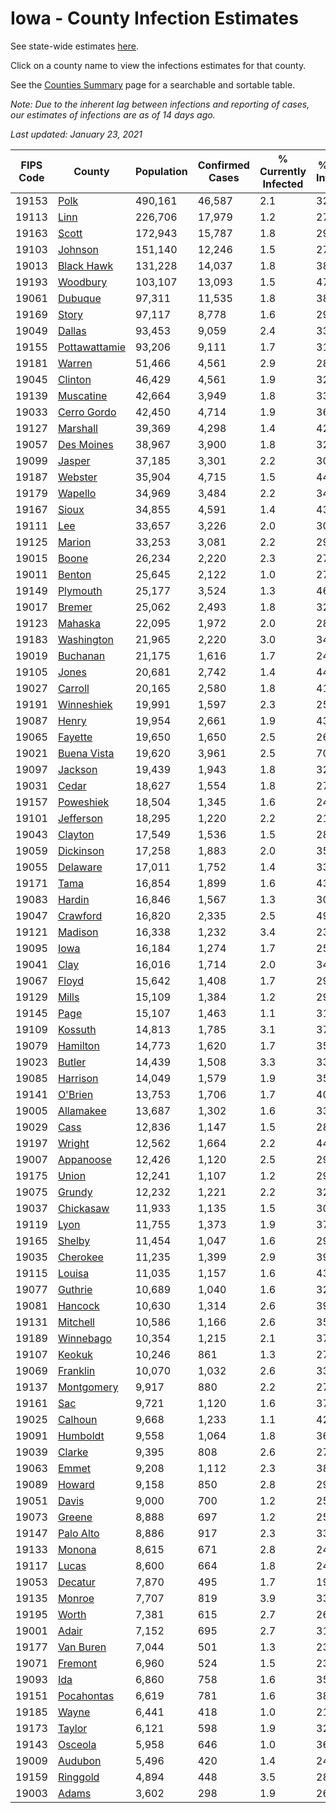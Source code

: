 # Iowa - County Infection Estimates

See state-wide estimates [here](/infections/us-ia).

Click on a county name to view the infections estimates for that county.

See the [Counties Summary](/infections/summary-counties) page for a searchable and sortable table.

*Note: Due to the inherent lag between infections and reporting of cases, our estimates of infections are as of 14 days ago.*

*Last updated: January 23, 2021*

|   FIPS Code |                         County |   Population |   Confirmed Cases |   % Currently Infected |   % Total Infected |
|-------------|--------------------------------|--------------|-------------------|------------------------|--------------------|
|       19153 |                   [Polk](polk) |      490,161 |            46,587 |                    2.1 |               32.3 |
|       19113 |                   [Linn](linn) |      226,706 |            17,979 |                    1.2 |               27.1 |
|       19163 |                 [Scott](scott) |      172,943 |            15,787 |                    1.8 |               29.7 |
|       19103 |             [Johnson](johnson) |      151,140 |            12,246 |                    1.5 |               27.9 |
|       19013 |       [Black Hawk](black-hawk) |      131,228 |            14,037 |                    1.8 |               38.5 |
|       19193 |           [Woodbury](woodbury) |      103,107 |            13,093 |                    1.5 |               47.1 |
|       19061 |             [Dubuque](dubuque) |       97,311 |            11,535 |                    1.8 |               38.9 |
|       19169 |                 [Story](story) |       97,117 |             8,778 |                    1.6 |               29.7 |
|       19049 |               [Dallas](dallas) |       93,453 |             9,059 |                    2.4 |               33.5 |
|       19155 | [Pottawattamie](pottawattamie) |       93,206 |             9,111 |                    1.7 |               31.7 |
|       19181 |               [Warren](warren) |       51,466 |             4,561 |                    2.9 |               28.3 |
|       19045 |             [Clinton](clinton) |       46,429 |             4,561 |                    1.9 |               32.1 |
|       19139 |         [Muscatine](muscatine) |       42,664 |             3,949 |                    1.8 |               33.7 |
|       19033 |     [Cerro Gordo](cerro-gordo) |       42,450 |             4,714 |                    1.9 |               36.1 |
|       19127 |           [Marshall](marshall) |       39,369 |             4,298 |                    1.4 |               42.3 |
|       19057 |       [Des Moines](des-moines) |       38,967 |             3,900 |                    1.8 |               32.3 |
|       19099 |               [Jasper](jasper) |       37,185 |             3,301 |                    2.2 |               30.1 |
|       19187 |             [Webster](webster) |       35,904 |             4,715 |                    1.5 |               44.0 |
|       19179 |             [Wapello](wapello) |       34,969 |             3,484 |                    2.2 |               34.7 |
|       19167 |                 [Sioux](sioux) |       34,855 |             4,591 |                    1.4 |               43.4 |
|       19111 |                     [Lee](lee) |       33,657 |             3,226 |                    2.0 |               30.6 |
|       19125 |               [Marion](marion) |       33,253 |             3,081 |                    2.2 |               29.7 |
|       19015 |                 [Boone](boone) |       26,234 |             2,220 |                    2.3 |               27.2 |
|       19011 |               [Benton](benton) |       25,645 |             2,122 |                    1.0 |               27.3 |
|       19149 |           [Plymouth](plymouth) |       25,177 |             3,524 |                    1.3 |               46.3 |
|       19017 |               [Bremer](bremer) |       25,062 |             2,493 |                    1.8 |               32.9 |
|       19123 |             [Mahaska](mahaska) |       22,095 |             1,972 |                    2.0 |               28.6 |
|       19183 |       [Washington](washington) |       21,965 |             2,220 |                    3.0 |               34.5 |
|       19019 |           [Buchanan](buchanan) |       21,175 |             1,616 |                    1.7 |               24.9 |
|       19105 |                 [Jones](jones) |       20,681 |             2,742 |                    1.4 |               44.3 |
|       19027 |             [Carroll](carroll) |       20,165 |             2,580 |                    1.8 |               41.2 |
|       19191 |       [Winneshiek](winneshiek) |       19,991 |             1,597 |                    2.3 |               25.5 |
|       19087 |                 [Henry](henry) |       19,954 |             2,661 |                    1.9 |               43.4 |
|       19065 |             [Fayette](fayette) |       19,650 |             1,650 |                    2.5 |               26.9 |
|       19021 |     [Buena Vista](buena-vista) |       19,620 |             3,961 |                    2.5 |               70.7 |
|       19097 |             [Jackson](jackson) |       19,439 |             1,943 |                    1.8 |               32.3 |
|       19031 |                 [Cedar](cedar) |       18,627 |             1,554 |                    1.8 |               27.3 |
|       19157 |         [Poweshiek](poweshiek) |       18,504 |             1,345 |                    1.6 |               24.8 |
|       19101 |         [Jefferson](jefferson) |       18,295 |             1,220 |                    2.2 |               21.3 |
|       19043 |             [Clayton](clayton) |       17,549 |             1,536 |                    1.5 |               28.4 |
|       19059 |         [Dickinson](dickinson) |       17,258 |             1,883 |                    2.0 |               35.4 |
|       19055 |           [Delaware](delaware) |       17,011 |             1,752 |                    1.4 |               33.4 |
|       19171 |                   [Tama](tama) |       16,854 |             1,899 |                    1.6 |               43.6 |
|       19083 |               [Hardin](hardin) |       16,846 |             1,567 |                    1.3 |               30.3 |
|       19047 |           [Crawford](crawford) |       16,820 |             2,335 |                    2.5 |               49.5 |
|       19121 |             [Madison](madison) |       16,338 |             1,232 |                    3.4 |               23.7 |
|       19095 |                   [Iowa](iowa) |       16,184 |             1,274 |                    1.7 |               25.6 |
|       19041 |                   [Clay](clay) |       16,016 |             1,714 |                    2.0 |               34.2 |
|       19067 |                 [Floyd](floyd) |       15,642 |             1,408 |                    1.7 |               29.2 |
|       19129 |                 [Mills](mills) |       15,109 |             1,384 |                    1.2 |               29.7 |
|       19145 |                   [Page](page) |       15,107 |             1,463 |                    1.1 |               31.6 |
|       19109 |             [Kossuth](kossuth) |       14,813 |             1,785 |                    3.1 |               37.5 |
|       19079 |           [Hamilton](hamilton) |       14,773 |             1,620 |                    1.7 |               35.7 |
|       19023 |               [Butler](butler) |       14,439 |             1,508 |                    3.3 |               33.6 |
|       19085 |           [Harrison](harrison) |       14,049 |             1,579 |                    1.9 |               35.8 |
|       19141 |             [O'Brien](o'brien) |       13,753 |             1,706 |                    1.7 |               40.4 |
|       19005 |         [Allamakee](allamakee) |       13,687 |             1,302 |                    1.6 |               33.1 |
|       19029 |                   [Cass](cass) |       12,836 |             1,147 |                    1.5 |               28.5 |
|       19197 |               [Wright](wright) |       12,562 |             1,664 |                    2.2 |               44.4 |
|       19007 |         [Appanoose](appanoose) |       12,426 |             1,120 |                    2.5 |               29.1 |
|       19175 |                 [Union](union) |       12,241 |             1,107 |                    1.2 |               29.0 |
|       19075 |               [Grundy](grundy) |       12,232 |             1,221 |                    2.2 |               32.5 |
|       19037 |         [Chickasaw](chickasaw) |       11,933 |             1,135 |                    1.5 |               30.6 |
|       19119 |                   [Lyon](lyon) |       11,755 |             1,373 |                    1.9 |               37.5 |
|       19165 |               [Shelby](shelby) |       11,454 |             1,047 |                    1.6 |               29.9 |
|       19035 |           [Cherokee](cherokee) |       11,235 |             1,399 |                    2.9 |               39.9 |
|       19115 |               [Louisa](louisa) |       11,035 |             1,157 |                    1.6 |               43.8 |
|       19077 |             [Guthrie](guthrie) |       10,689 |             1,040 |                    1.6 |               32.2 |
|       19081 |             [Hancock](hancock) |       10,630 |             1,314 |                    2.6 |               39.8 |
|       19131 |           [Mitchell](mitchell) |       10,586 |             1,166 |                    2.6 |               35.7 |
|       19189 |         [Winnebago](winnebago) |       10,354 |             1,215 |                    2.1 |               37.6 |
|       19107 |               [Keokuk](keokuk) |       10,246 |               861 |                    1.3 |               27.4 |
|       19069 |           [Franklin](franklin) |       10,070 |             1,032 |                    2.6 |               33.4 |
|       19137 |       [Montgomery](montgomery) |        9,917 |               880 |                    2.2 |               27.6 |
|       19161 |                     [Sac](sac) |        9,721 |             1,120 |                    1.6 |               37.4 |
|       19025 |             [Calhoun](calhoun) |        9,668 |             1,233 |                    1.1 |               42.3 |
|       19091 |           [Humboldt](humboldt) |        9,558 |             1,064 |                    1.8 |               36.7 |
|       19039 |               [Clarke](clarke) |        9,395 |               808 |                    2.6 |               27.8 |
|       19063 |                 [Emmet](emmet) |        9,208 |             1,112 |                    2.3 |               38.9 |
|       19089 |               [Howard](howard) |        9,158 |               850 |                    2.8 |               29.9 |
|       19051 |                 [Davis](davis) |        9,000 |               700 |                    1.2 |               25.3 |
|       19073 |               [Greene](greene) |        8,888 |               697 |                    1.2 |               25.8 |
|       19147 |         [Palo Alto](palo-alto) |        8,886 |               917 |                    2.3 |               33.0 |
|       19133 |               [Monona](monona) |        8,615 |               671 |                    2.8 |               24.6 |
|       19117 |                 [Lucas](lucas) |        8,600 |               664 |                    1.8 |               24.1 |
|       19053 |             [Decatur](decatur) |        7,870 |               495 |                    1.7 |               19.8 |
|       19135 |               [Monroe](monroe) |        7,707 |               819 |                    3.9 |               33.9 |
|       19195 |                 [Worth](worth) |        7,381 |               615 |                    2.7 |               26.5 |
|       19001 |                 [Adair](adair) |        7,152 |               695 |                    2.7 |               31.1 |
|       19177 |         [Van Buren](van-buren) |        7,044 |               501 |                    1.3 |               23.5 |
|       19071 |             [Fremont](fremont) |        6,960 |               524 |                    1.5 |               23.6 |
|       19093 |                     [Ida](ida) |        6,860 |               758 |                    1.6 |               35.3 |
|       19151 |       [Pocahontas](pocahontas) |        6,619 |               781 |                    1.6 |               38.6 |
|       19185 |                 [Wayne](wayne) |        6,441 |               418 |                    1.0 |               21.0 |
|       19173 |               [Taylor](taylor) |        6,121 |               598 |                    1.9 |               32.4 |
|       19143 |             [Osceola](osceola) |        5,958 |               646 |                    1.0 |               36.3 |
|       19009 |             [Audubon](audubon) |        5,496 |               420 |                    1.4 |               24.7 |
|       19159 |           [Ringgold](ringgold) |        4,894 |               448 |                    3.5 |               28.2 |
|       19003 |                 [Adams](adams) |        3,602 |               298 |                    1.9 |               26.3 |